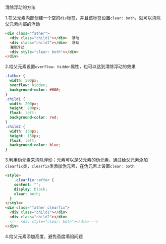 清除浮动的方法

1.在父元素内部创建一个空的`div`标签，并且该标签设置`clear: both`，就可以清除父元素内部的浮动

```html
<div class="father">
  <div class="child1"></div>  浮动
  <div class="child2"></div>  浮动
  清除浮动
  <div style="clear: both"></div>
</div>
```

2.给父元素设置`overflow: hidden`属性，也可以达到清除浮动的效果

```css
.father {
  width: 500px;
  overflow: hidden;
  background-color: #000;
}
.child1 {
  width: 200px;
  height: 200px;
  float: left;
  background-color: red;
}
.child2 {
  width: 150px;
  height: 150px;
  float: left;
  background-color: blue;
}
```

3.利用伪元素来清除浮动；元素可以是父元素的伪元素，通过给父元素添加`clearfix`类，`clearfix`类添加伪元素，在伪元素上设置`clear: both`

```html
<style>
	.clearfix::after {
    content: "";
    display: block;
    clear: both;
  }
</style>
<div class="father clearfix">
  <div class="child1"></div>
  <div class="child2"></div>
  <!-- <div style="clear: both"></div> -->
</div>
```

4.给父元素添加高度，避免高度塌陷问题